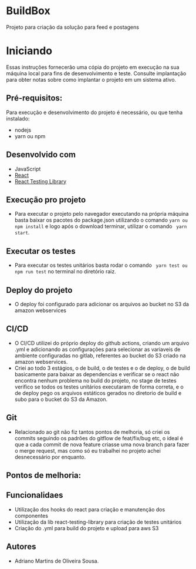 # BuildBox
Projeto para criação da solução para feed e postagens


# Iniciando
Essas instruções fornecerão uma cópia do projeto em execução na sua máquina local para fins de desenvolvimento e teste. Consulte implantação para obter notas sobre como implantar o projeto em 
um sistema ativo.

## Pré-requisitos:
Para execução e desenvolvimento do projeto é necessário, ou que tenha instalado:
- nodejs
- yarn ou npm



## Desenvolvido com
 - JavaScript
 - [React](https://reactjs.org/)
 - [React Testing Library](https://testing-library.com/docs/react-testing-library/intro/)


## Execução pro projeto
 - Para executar o projeto pelo navegador executando na própria máquina basta baixar os pacotes do package.json 
 utilizando o comando ``` yarn ou npm install ``` e logo após o download terminar, utilizar o comando ``` yarn start```.

## Executar os testes 
- Para executar os testes unitários basta rodar o comando ``` yarn test ou npm run test``` no terminal no diretório raiz.

## Deploy do projeto
- O deploy foi configurado para adicionar os arquivos ao bucket no S3 da amazon webservices
## CI/CD
- O CI/CD utilizei do próprio deploy do github actions, criando um arquivo .yml e adicionando as configurações para selecionar as variaveis de ambiente configuradas no gitlab, referentes ao bucket do S3 criado na amazon webservices.
- Criei ao todo 3 estágios, o de build, o de testes e o de deploy, o de build basicamente para baixar as dependencias e verificar se o react não encontra nenhum problema no build do projeto, no stage de testes verifico se todos os testes unitários executaram de forma correta, e o de deploy pego os arquivos estáticos gerados no diretorio de build e subo para o bucket do S3 da Amazon.

## Git
- Relacionado ao git não fiz tantos pontos de melhoria, só criei os commits seguindo os padrões do gitflow de feat/fix/bug etc, o ideal é que a cada commit de nova feature criasse uma nova branch para fazer o merge request, mas como só eu trabalhei no projeto achei desnecessário por enquanto.


## Pontos de melhoria:


## Funcionalidaes
- Utilização dos hooks do react para criação e manutenção dos componentes
- Utilização da lib react-testing-library para criação de testes unitários
- Criação do .yml para build do projeto e upload para aws S3

## Autores
- Adriano Martins de Oliveira Sousa.
